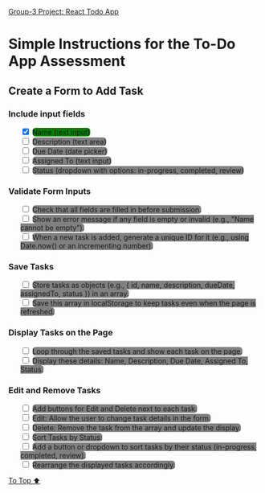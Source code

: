 [Group-3 Project: React Todo App](top)

# Simple Instructions for the To-Do App Assessment

## Create a Form to Add Task

### Include input fields

<ul>
  <li>
    <input type="checkbox" checked />
    <span class="field checkmark">Name (text input)</span>
  <li>
  <li>
    <input type="checkbox" />
    <span class="field checkmark">Description (text area)</span>
  </li>
  <li>
    <input type="checkbox" />
    <span class="field checkmark">Due Date (date picker)</span>
  </li>
  <li>
    <input type="checkbox" />
    <span class="field checkmark">Assigned To (text input)</span>
  </li>
  <li>
    <input type="checkbox" />
    <span class="field checkmark">Status (dropdown with options: in-progress, completed, review)</span>
  </li>
</ul>

### Validate Form Inputs

<ul>
  <li>
    <input type="checkbox" />
    <span class="field checkmark">Check that all fields are filled in before submission.</span>
  </li>
  <li>
    <input type="checkbox" />
    <span class="field checkmark">Show an error message if any field is empty or invalid (e.g., "Name cannot be empty").</span>
  </li>
  <li>
    <input type="checkbox" />
    <span class="field checkmark">When a new task is added, generate a unique ID for it (e.g., using Date.now() or an incrementing number).</span>
  </li>
</ul>

### Save Tasks

<ul>
  <li>
    <input type="checkbox" />
    <span class="field checkmark">Store tasks as objects (e.g., { id, name, description, dueDate, assignedTo, status }) in an array.</span>
  <li>
  </li>
    <input type="checkbox" />
    <span class="field checkmark">Save this array in localStorage to keep tasks even when the page is refreshed.</span>
  </li>
</ul>

### Display Tasks on the Page

<ul>
  <li>
    <input type="checkbox" />
    <span class="field checkmark">Loop through the saved tasks and show each task on the page.</span>
  </li>
  <li>
    <input type="checkbox" />
    <span class="field checkmark">Display these details: Name, Description, Due Date, Assigned To, Status.</span>
  </li>
</ul>

### Edit and Remove Tasks

<ul>
  <li>
    <input type="checkbox" />
    <span class="field checkmark">Add buttons for Edit and Delete next to each task.</span>
  </li>
  <li>
    <input type="checkbox" />
    <span class="field checkmark">Edit: Allow the user to change task details in the form.</span>
  </li>
  <li>
    <input type="checkbox" />
    <span class="field checkmark">Delete: Remove the task from the array and update the display.</span>
  </li>
  <li>
    <input type="checkbox" />
    <span class="field checkmark">Sort Tasks by Status:</span>
  </li>
  <li>
    <input type="checkbox" />
    <span class="field checkmark">Add a button or dropdown to sort tasks by their status (in-progress, completed, review).</span>
  </li>
  <li>
    <input type="checkbox" />
    <span class="field checkmark">Rearrange the displayed tasks accordingly.</span>
  </li>
</ul>

[To Top ⬆️](#top)

<style>
  .field {
    background-color: gray;
    border-radius: 6px;
  }

  input:checked ~ .checkmark {
    background-color: green;
  }
  
  ul {
    list-style: none;
  }
</style>
